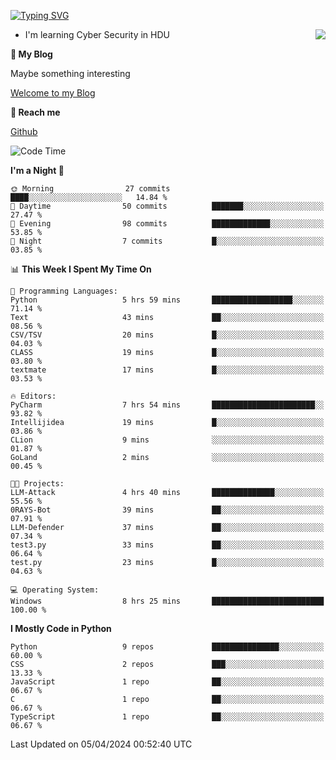 [![Typing SVG](https://readme-typing-svg.herokuapp.com?font=Fira+Code&pause=1000&random=false&width=450&height=60&lines=Hello+%F0%9F%91%8B%F0%9F%8F%BB;I'm+JBNRZ)](https://git.io/typing-svg)

<a href="#">
  <img align="right" src="https://github-readme-stats.vercel.app/api?username=JBNRZ&show_icons=true&bg_color=15,f2f7fd,E0EAFC" />
</a>

- I'm learning Cyber Security in HDU

 **🌱 My Blog**

Maybe something interesting

[Welcome to my Blog](https://jbnrz.com.cn/)

 **💬 Reach me** 

[Github](https://github.com/JBNRZ)


<!--START_SECTION:waka-->
![Code Time](http://img.shields.io/badge/Code%20Time-415%20hrs%2048%20mins-blue)

**I'm a Night 🦉** 

```text
🌞 Morning                27 commits          ████░░░░░░░░░░░░░░░░░░░░░   14.84 % 
🌆 Daytime                50 commits          ███████░░░░░░░░░░░░░░░░░░   27.47 % 
🌃 Evening                98 commits          █████████████░░░░░░░░░░░░   53.85 % 
🌙 Night                  7 commits           █░░░░░░░░░░░░░░░░░░░░░░░░   03.85 % 
```


📊 **This Week I Spent My Time On** 

```text
💬 Programming Languages: 
Python                   5 hrs 59 mins       ██████████████████░░░░░░░   71.14 % 
Text                     43 mins             ██░░░░░░░░░░░░░░░░░░░░░░░   08.56 % 
CSV/TSV                  20 mins             █░░░░░░░░░░░░░░░░░░░░░░░░   04.03 % 
CLASS                    19 mins             █░░░░░░░░░░░░░░░░░░░░░░░░   03.80 % 
textmate                 17 mins             █░░░░░░░░░░░░░░░░░░░░░░░░   03.53 % 

🔥 Editors: 
PyCharm                  7 hrs 54 mins       ███████████████████████░░   93.82 % 
Intellijidea             19 mins             █░░░░░░░░░░░░░░░░░░░░░░░░   03.86 % 
CLion                    9 mins              ░░░░░░░░░░░░░░░░░░░░░░░░░   01.87 % 
GoLand                   2 mins              ░░░░░░░░░░░░░░░░░░░░░░░░░   00.45 % 

🐱‍💻 Projects: 
LLM-Attack               4 hrs 40 mins       ██████████████░░░░░░░░░░░   55.56 % 
0RAYS-Bot                39 mins             ██░░░░░░░░░░░░░░░░░░░░░░░   07.91 % 
LLM-Defender             37 mins             ██░░░░░░░░░░░░░░░░░░░░░░░   07.34 % 
test3.py                 33 mins             ██░░░░░░░░░░░░░░░░░░░░░░░   06.64 % 
test.py                  23 mins             █░░░░░░░░░░░░░░░░░░░░░░░░   04.63 % 

💻 Operating System: 
Windows                  8 hrs 25 mins       █████████████████████████   100.00 % 
```

**I Mostly Code in Python** 

```text
Python                   9 repos             ███████████████░░░░░░░░░░   60.00 % 
CSS                      2 repos             ███░░░░░░░░░░░░░░░░░░░░░░   13.33 % 
JavaScript               1 repo              ██░░░░░░░░░░░░░░░░░░░░░░░   06.67 % 
C                        1 repo              ██░░░░░░░░░░░░░░░░░░░░░░░   06.67 % 
TypeScript               1 repo              ██░░░░░░░░░░░░░░░░░░░░░░░   06.67 % 
```




 Last Updated on 05/04/2024 00:52:40 UTC
<!--END_SECTION:waka-->
